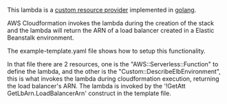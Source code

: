 This lambda is a [custom resource provider](https://docs.aws.amazon.com/AWSCloudFormation/latest/UserGuide/template-custom-resources.html)
implemented in [golang](https://github.com/aws/aws-lambda-go/blob/master/cfn/README.md).

AWS Cloudformation invokes the lambda during the creation of the stack and the lambda will return the ARN of a load balancer created in a Elastic Beanstalk environment.

The example-template.yaml file shows how to setup this functionality.

In that file there are 2 resources, one is the "AWS::Serverless::Function" to define the lambda, and the other is the "Custom::DescribeElbEnvironment", this is what invokes the lambda during cloudformation execution, returning the load balancer's ARN. The lambda is invoked by the '!GetAtt GetLbArn.LoadBalancerArn' construct in the template file.
